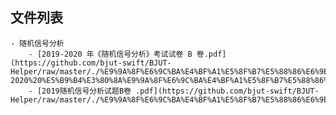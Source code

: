 

## 文件列表

    - 随机信号分析
        - [2019-2020 年《随机信号分析》考试试卷 B 卷.pdf](https://github.com/bjut-swift/BJUT-Helper/raw/master/./%E9%9A%8F%E6%9C%BA%E4%BF%A1%E5%8F%B7%E5%88%86%E6%9E%90/2019-2020%20%E5%B9%B4%E3%80%8A%E9%9A%8F%E6%9C%BA%E4%BF%A1%E5%8F%B7%E5%88%86%E6%9E%90%E3%80%8B%E8%80%83%E8%AF%95%E8%AF%95%E5%8D%B7%20B%20%E5%8D%B7.pdf)
        - [2019随机信号分析试题B卷 .pdf](https://github.com/bjut-swift/BJUT-Helper/raw/master/./%E9%9A%8F%E6%9C%BA%E4%BF%A1%E5%8F%B7%E5%88%86%E6%9E%90/2019%E9%9A%8F%E6%9C%BA%E4%BF%A1%E5%8F%B7%E5%88%86%E6%9E%90%E8%AF%95%E9%A2%98B%E5%8D%B7%20.pdf)

